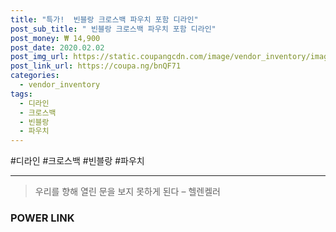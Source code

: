 ```yaml
--- 
title: "특가!  빈블랑 크로스백 파우치 포함 디라인" 
post_sub_title: " 빈블랑 크로스백 파우치 포함 디라인" 
post_money: ₩ 14,900 
post_date: 2020.02.02 
post_img_url: https://static.coupangcdn.com/image/vendor_inventory/images/2017/06/02/11/9/3a5d1b8e-fe33-4bc4-b22f-59c651f0c6a7.jpg 
post_link_url: https://coupa.ng/bnQF71 
categories: 
  - vendor_inventory 
tags: 
  - 디라인 
  - 크로스백 
  - 빈블랑 
  - 파우치 
--- 
```

  #디라인 #크로스백 #빈블랑 #파우치 
<hr> 

> 우리를 향해 열린 문을 보지 못하게 된다  – 헬렌켈러 


### POWER LINK

